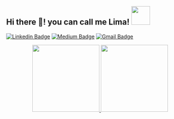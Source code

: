 ### 
<h2> Hi there 👋! you can call me Lima! <img src="https://tenor.com/pt-BR/view/metalslug-gif-7308994" width="50"></h2>

[![Linkedin Badge](https://img.shields.io/badge/-LinkedIn-blue?style=flat-square&logo=Linkedin&logoColor=white&link=https://www.linkedin.com/in/anajuliabit/)](https://www.linkedin.com/in/joaolima2/)
[![Medium Badge](https://img.shields.io/badge/-Medium-000?style=flat-square&logo=Medium&logoColor=white&&link=https://medium.com/@anajuliabit)](https://medium.com/@joaolimafonseca2)
[![Gmail Badge](https://img.shields.io/badge/-Gmail-c14438?style=flat-square&logo=Gmail&logoColor=white&link=mailto:a0a0coelho0@gmailcom)](mailto:joaolimafonseca2@gmail.com)


<div align="center">
    <a href="https://github.com/jaolima">
    <img height="180em" src="https://github-readme-stats.vercel.app/api?username=jaolima&show_icons=true&theme=dark&include_all_commits=true&count_private=true"/>
    <img height="180em" src="https://github-readme-stats.vercel.app/api/top-langs/?username=jaolima&layout=compact&langs_count=7&theme=dark"/>
</div>
        
<!--
**jaolima/jaolima** is a ✨ _special_ ✨ repository because its `README.md` (this file) appears on your GitHub profile.

Here are some ideas to get you started:

- 🔭 I’m currently working on ...
- 🌱 I’m currently learning ...
- 👯 I’m looking to collaborate on ...
- 🤔 I’m looking for help with ...
- 💬 Ask me about ...
- 📫 How to reach me: ...
- 😄 Pronouns: ...
- ⚡ Fun fact: ...
-->
